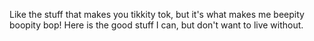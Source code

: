 Like the stuff that makes you tikkity tok, but it's what makes me beepity boopity bop! Here is the good stuff I can, but don't want to live without.
